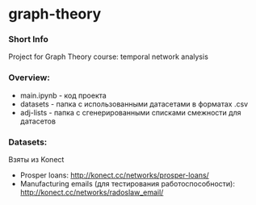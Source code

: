 # graph-theory
### Short Info
Project for Graph Theory course: temporal network analysis
### Overview:
- main.ipynb - код проекта
- datasets - папка с использованными датасетами в форматах .csv
- adj-lists - папка с сгенерированными списками смежности для датасетов
### Datasets:
Взяты из Konect
- Prosper loans: http://konect.cc/networks/prosper-loans/
- Manufacturing emails (для тестирования работоспособности): http://konect.cc/networks/radoslaw_email/
